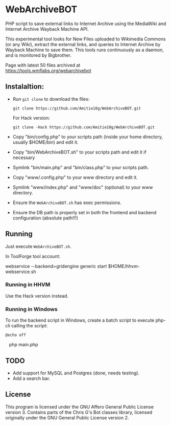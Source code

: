 # WebArchiveBOT
PHP script to save external links to Internet Archive using the MediaWiki and Internet Archive Wayback Machine API.

This experimental tool looks for New Files uploaded to Wikimedia Commons (or any Wiki), extract the external links, and queries to Internet Archive by Wayback Machine to save them. This tools runs continuously as a daemon, and is monitored by Bigbrother.

Page with latest 50 files archived at https://tools.wmflabs.org/webarchivebot

## Instalaltion: 

* Run `git clone` to download the files:

    `git clone https://github.com/Amitie10g/WebArchiveBOT.git`

  For Hack version:

    `git clone -Hack https://github.com/Amitie10g/WebArchiveBOT.git`

* Copy "bin/config.php" to your scripts path (inside your home directory, usually $HOME/bin) and edit it.
* Copy "bin/WebArchiveBOT.sh" to your scripts path and edit it if necessary 
* Symlink "bin/main.php" and "bin/class.php" to your scripts path.

* Copy "www/.config.php" to your www directory and edit it.
* Symlink "www/index.php" and "www/doc" (optional) to your www directory.

* Ensure the `WebArchiveBOT.sh` has exec permissions.

* Ensure the DB path is properly set in both the frontend and backend configuration (absolute path!!!)
  
## Running

Just execute `WebArchiveBOT.sh`.

In ToolForge tool account:

 webservice --backend=gridengine generic start $HOME/hhvm-webservice.sh

### Running in HHVM

Use the Hack version instead.

### Running in Windows

To run the backend script in Windows, create a batch script to execute php-cli calling the script:

    @echo off
    php main.php

## TODO

* Add support for MySQL and Postgres (done, needs testing).
* Add a search bar.

## License

This program is licensed under the GNU Affero General Public License version 3. Contains parts of the Chris G's Bot classes library, licensed originally under the GNU General Public License version 2.
